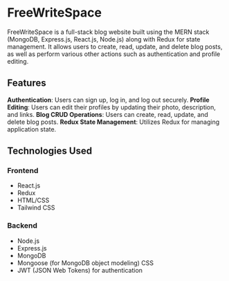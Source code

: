 <h1>FreeWriteSpace</h1>
FreeWriteSpace is a full-stack blog website built using the MERN stack (MongoDB, Express.js, React.js, Node.js) along with Redux for state management. It allows users to create, read, update, and delete blog posts, as well as perform various other actions such as authentication and profile editing.

<h2>Features</h2>
<b>Authentication</b>: Users can sign up, log in, and log out securely.
<b>Profile Editing</b>: Users can edit their profiles by updating their photo, description, and links.
<b>Blog CRUD Operations</b>: Users can create, read, update, and delete blog posts.
<b>Redux State Management</b>: Utilizes Redux for managing application state.

<h2>Technologies Used</h2>
<h3>Frontend</h3>
<ul>
  <li>React.js</li>
  <li>Redux</li>
  <li>HTML/CSS</li>
  <li>Tailwind CSS</li>
</ul>

<h3>Backend</h3>
<ul>
  <li>Node.js</li>
  <li>Express.js</li>
  <li>MongoDB</li>
  <li>Mongoose (for MongoDB object modeling) CSS</li>
  <li>JWT (JSON Web Tokens) for authentication</li>
</ul>
